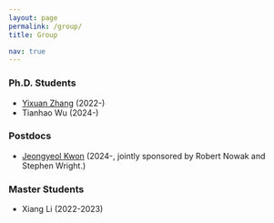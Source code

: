 ```yaml
---
layout: page
permalink: /group/
title: Group

nav: true
---
```


### Ph.D. Students

- <a href="https://sites.google.com/wisc.edu/yixuanzhang/">Yixuan Zhang</a> (2022-) <br> 
- Tianhao Wu (2024-)

### Postdocs

- <a href="https://kwonchungli.github.io/">Jeongyeol Kwon</a> (2024-, jointly sponsored by Robert Nowak and Stephen Wright.) <br> 

### Master Students
- Xiang Li (2022-2023)<br> 